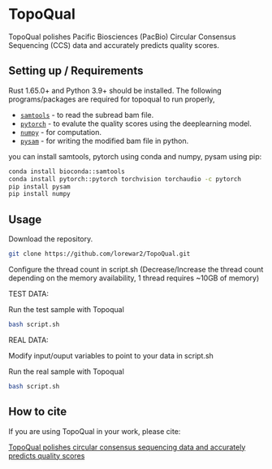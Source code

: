 # TopoQual

TopoQual polishes Pacific Biosciences (PacBio) Circular Consensus Sequencing (CCS) data and accurately predicts quality scores.

## Setting up / Requirements

Rust 1.65.0+ and Python 3.9+ should be installed.
The following programs/packages are required for topoqual to run properly,

*   [`samtools`](http://www.htslib.org/) - to read the subread bam file.
*   [`pytorch`](https://pytorch.org/) - to evalute the quality scores using the deeplearning model.
*   [`numpy`](https://numpy.org/) - for computation.
*   [`pysam`](https://github.com/PacificBiosciences/actc) - for writing the modified bam file in python.

you can install samtools, pytorch using conda and numpy, pysam using pip:

```bash
conda install bioconda::samtools
conda install pytorch::pytorch torchvision torchaudio -c pytorch
pip install pysam
pip install numpy
```

## Usage

Download the repository.

```bash
git clone https://github.com/lorewar2/TopoQual.git
```

Configure the thread count in script.sh (Decrease/Increase the thread count depending on the memory availability, 1 thread requires ~10GB of memory)

TEST DATA:

Run the test sample with Topoqual

```bash
bash script.sh
```

REAL DATA:

Modify input/ouput variables to point to your data in script.sh

Run the real sample with Topoqual

```bash
bash script.sh
```

## How to cite

If you are using TopoQual in your work, please cite:

[TopoQual polishes circular consensus sequencing data and accurately predicts quality scores](https://link.com)
